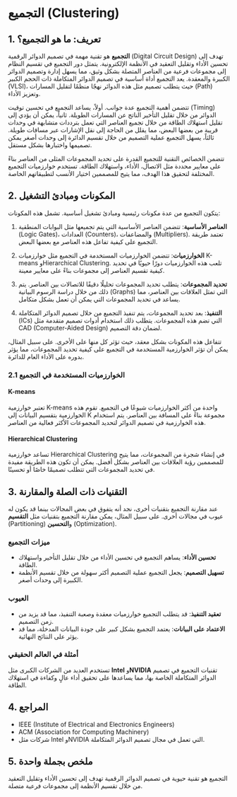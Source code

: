 # التجميع (Clustering)

## 1. تعريف: ما هو **التجميع**؟
**التجميع** هو تقنية مهمة في تصميم الدوائر الرقمية (Digital Circuit Design) تهدف إلى تحسين الأداء وتقليل التعقيد في الأنظمة الإلكترونية. يتمثل دور التجميع في تقسيم النظام إلى مجموعات فرعية من العناصر المتصلة بشكل وثيق، مما يسهل إدارة وتصميم الدوائر الكبيرة والمعقدة. يعد التجميع أداة أساسية في تصميم الدوائر المتكاملة ذات الحجم الكبير (VLSI)، حيث يتطلب تصميم مثل هذه الدوائر نهجًا منظمًا لتقليل المسارات (Path) وتعزيز الأداء.

تتضمن أهمية التجميع عدة جوانب. أولاً، يساعد التجميع في تحسين توقيت (Timing) الدوائر من خلال تقليل التأخير الناتج عن المسارات الطويلة. ثانياً، يمكن أن يؤدي إلى تقليل استهلاك الطاقة من خلال تجميع العناصر التي تعمل بترددات متشابهة في وحدات قريبة من بعضها البعض، مما يقلل من الحاجة إلى نقل الإشارات عبر مسافات طويلة. ثالثاً، يسهل التجميع عملية التصميم من خلال تقسيم الدائرة إلى وحدات أصغر يمكن تصميمها واختبارها بشكل مستقل.

تتضمن الخصائص التقنية للتجميع القدرة على تحديد المجموعات المثلى من العناصر بناءً على معايير محددة مثل الاتصال، الأداء، واستهلاك الطاقة. تستخدم خوارزميات التجميع المختلفة لتحقيق هذا الهدف، مما يتيح للمصممين اختيار الأنسب لتطبيقاتهم الخاصة.

## 2. المكونات ومبادئ التشغيل
يتكون التجميع من عدة مكونات رئيسية ومبادئ تشغيل أساسية. تشمل هذه المكونات:

1. **العناصر الأساسية**: تتضمن العناصر الأساسية التي يتم تجميعها مثل البوابات المنطقية (Logic Gates)، العدادات (Counters)، والمضاعفات (Multipliers). تعتمد طريقة التجميع على كيفية تفاعل هذه العناصر مع بعضها البعض.

2. **الخوارزميات**: تتضمن الخوارزميات المستخدمة في التجميع مثل خوارزميات K-means وHierarchical Clustering. تلعب هذه الخوارزميات دورًا حيويًا في تحديد كيفية تقسيم العناصر إلى مجموعات بناءً على معايير معينة.

3. **تحديد المجموعات**: يتطلب تحديد المجموعات تحليلًا دقيقًا للاتصالات بين العناصر. يتم ذلك من خلال دراسة الرسوم البيانية (Graphs) التي تمثل العلاقات بين العناصر، مما يساعد في تحديد المجموعات التي يمكن أن تعمل بشكل متكامل.

4. **التنفيذ**: بعد تحديد المجموعات، يتم تنفيذ التجميع من خلال تصميم الدوائر المتكاملة (ICs) التي تضم هذه المجموعات. يتطلب ذلك استخدام أدوات تصميم متقدمة مثل CAD (Computer-Aided Design) لضمان دقة التصميم.

تتفاعل هذه المكونات بشكل معقد، حيث تؤثر كل منها على الأخرى. على سبيل المثال، يمكن أن تؤثر الخوارزمية المستخدمة في التجميع على كيفية تحديد المجموعات، مما يؤثر بدوره على الأداء العام للدائرة.

### 2.1 الخوارزميات المستخدمة في التجميع
#### K-means
تعتبر خوارزمية K-means واحدة من أكثر الخوارزميات شيوعًا في التجميع. تقوم هذه الخوارزمية بتقسيم البيانات إلى K مجموعة بناءً على المسافة بين العناصر. يتم استخدام هذه الخوارزمية في تصميم الدوائر لتحديد المجموعات الأكثر فعالية من العناصر.

#### Hierarchical Clustering
تساعد خوارزمية Hierarchical Clustering في إنشاء شجرة من المجموعات، مما يتيح للمصممين رؤية العلاقات بين العناصر بشكل أفضل. يمكن أن تكون هذه الطريقة مفيدة في تحديد المجموعات التي تتطلب تصميمًا خاصًا أو تحسينًا.

## 3. التقنيات ذات الصلة والمقارنة
عند مقارنة التجميع بتقنيات أخرى، نجد أنه يتفوق في بعض المجالات بينما قد يكون له عيوب في مجالات أخرى. على سبيل المثال، يمكن مقارنة التجميع بتقنيات مثل **التقسيم** (Partitioning) و**التحسين** (Optimization).

### ميزات التجميع
- **تحسين الأداء**: يساهم التجميع في تحسين الأداء من خلال تقليل التأخير واستهلاك الطاقة.
- **تسهيل التصميم**: يجعل التجميع عملية التصميم أكثر سهولة من خلال تقسيم الأنظمة الكبيرة إلى وحدات أصغر.

### العيوب
- **تعقيد التنفيذ**: قد يتطلب التجميع خوارزميات معقدة وصعبة التنفيذ، مما قد يزيد من زمن التصميم.
- **الاعتماد على البيانات**: يعتمد التجميع بشكل كبير على جودة البيانات المدخلة، مما قد يؤثر على النتائج النهائية.

### أمثلة في العالم الحقيقي
تستخدم العديد من الشركات الكبرى مثل **Intel** و**NVIDIA** تقنيات التجميع في تصميم الدوائر المتكاملة الخاصة بها، مما يساعدها على تحقيق أداء عالٍ وكفاءة في استهلاك الطاقة.

## 4. المراجع
- IEEE (Institute of Electrical and Electronics Engineers)
- ACM (Association for Computing Machinery)
- شركات مثل Intel وNVIDIA التي تعمل في مجال تصميم الدوائر المتكاملة.

## 5. ملخص بجملة واحدة
التجميع هو تقنية حيوية في تصميم الدوائر الرقمية تهدف إلى تحسين الأداء وتقليل التعقيد من خلال تقسيم الأنظمة إلى مجموعات فرعية متصلة.